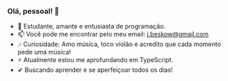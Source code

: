 ### Olá, pessoal! 👋

- 🌱 Estudante, amante e entusiasta de programação.
- 📫 Você pode me encontrar pelo meu email: j.beskow@gmail.com
- 🎶 Curiosidade: Amo música, toco violão e acredito que cada momento pede uma música!
- ⚡ Atualmente estou me aprofundando em TypeScript.
- ✔ Buscando aprender e se aperfeiçoar todos os dias!
